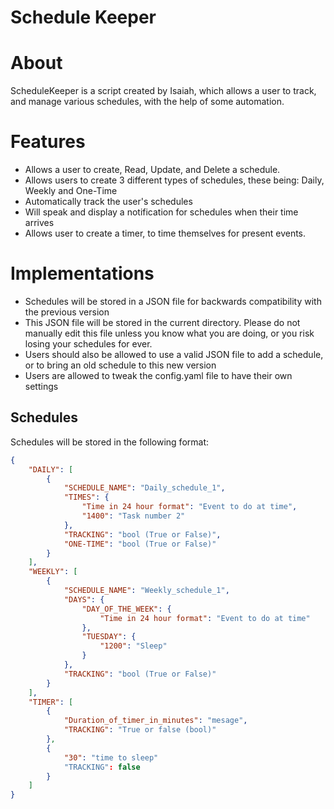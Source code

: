 # Schedule Keeper

# About
ScheduleKeeper is a script created by Isaiah, which allows a user to track, and manage various schedules, with the help of some automation.

# Features
- Allows a user to create, Read, Update, and Delete a schedule.
- Allows users to create 3 different types of schedules, these being: Daily, Weekly and One-Time
- Automatically track the user's schedules
- Will speak and display a notification for schedules when their time arrives
- Allows user to create a timer, to time themselves for present events.

# Implementations
- Schedules will be stored in a JSON file for backwards compatibility with the previous version
- This JSON file will be stored in the current directory. Please do not manually edit this file unless you know what you are doing, or you risk losing your schedules for ever.
- Users should also be allowed to use a valid JSON file to add a schedule, or to bring an old schedule to this new version
- Users are allowed to tweak the config.yaml file to have their own settings

## Schedules
Schedules will be stored in the following format:

```json
{
    "DAILY": [
        {
            "SCHEDULE_NAME": "Daily_schedule_1",
            "TIMES": {
                "Time in 24 hour format": "Event to do at time",
                "1400": "Task number 2"
            },
            "TRACKING": "bool (True or False)",
            "ONE-TIME": "bool (True or False)"
        }
    ],
    "WEEKLY": [
        {
            "SCHEDULE_NAME": "Weekly_schedule_1",
            "DAYS": {
                "DAY_OF_THE_WEEK": {
                    "Time in 24 hour format": "Event to do at time"
                },
                "TUESDAY": {
                    "1200": "Sleep"
                }
            },
            "TRACKING": "bool (True or False)" 
        }
    ],
    "TIMER": [
        {
            "Duration_of_timer_in_minutes": "mesage",
            "TRACKING": "True or false (bool)"
        },
        {
            "30": "time to sleep"
            "TRACKING": false
        }
    ]
}
```
